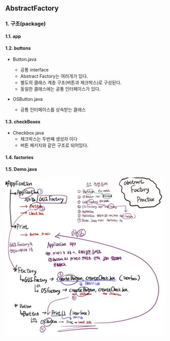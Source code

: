 ## AbstractFactory

### 1. 구조(package)
#### 1.1. app

#### 1.2. buttons
- Button.java
    - 공통 interface
    - Abstract Factory는 여러개가 있다.
    - 별도의 클래스 계층 구조(버튼과 체크박스)로 구성된다.
    - 동일한 클래스에는 공통 인터페이스가 있다.
    
- OSButton.java
    - 공통 인터페이스를 상속받는 클래스

#### 1.3. checkBoxes
- Checkbox.java
    - 체크박스는 두번째 생성자 이다
    - 버튼 패키지와 같은 구조로 되어있다.

#### 1.4. factories

#### 1.5. Demo.java

![메소드 진행방식](./study/AbstractFactoryPracticeImg.jpg)
